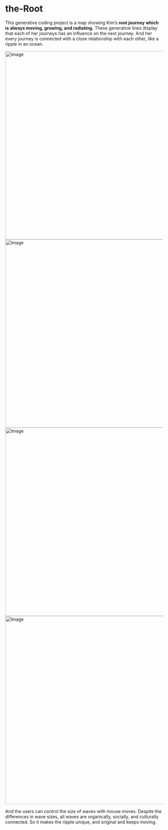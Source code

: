# the-Root


This generative coding project is a map
showing Kim’s **root journey which is
always moving, growing, and radiating.**
These generative lines display that each
of her journeys has an influence on the
next journey. And her every journey is
connected with a close relationship with
each other, like a ripple in an ocean.

<img width="600" alt="Image" src="https://github.com/user-attachments/assets/e97ff033-0371-42ce-8ccc-807d92cf5132" />

<img width="600" alt="Image" src="https://github.com/user-attachments/assets/5a24bc2b-ebc4-4c2f-be2d-3a6537b9b06a" />
<img width="600" alt="Image" src="https://github.com/user-attachments/assets/8ce6934f-a00a-4cb5-906f-a34c260eb7ac" />
<img width="600" alt="Image" src="https://github.com/user-attachments/assets/8223da3e-ad1f-4413-9840-911a6882d4cf" />

And the users can control the size of
waves with mouse moves. Despite the
differences in wave sizes, all waves
are organically, socially, and culturally
connected. So it makes the ripple
unique, and original and keeps moving.

